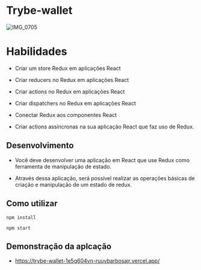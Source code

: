 # Trybe-wallet

![IMG_0705](https://user-images.githubusercontent.com/91337493/159590930-bdbd962f-3737-4e81-adff-4edbada0aed5.jpg)

# Habilidades

- Criar um store Redux em aplicações React

- Criar reducers no Redux em aplicações React

- Criar actions no Redux em aplicações React

- Criar dispatchers no Redux em aplicações React

- Conectar Redux aos componentes React

- Criar actions assíncronas na sua aplicação React que faz uso de Redux.

## Desenvolvimento

- Você deve desenvolver uma aplicação em React que use Redux como ferramenta de manipulação de estado.

- Através dessa aplicação, será possível realizar as operações básicas de criação e manipulação de um estado de redux.

## Como utilizar

```
npm install
```

```
npm start
```

## Demonstração da aplcação

- https://trybe-wallet-1e5g604vn-ruuybarbosajr.vercel.app/
